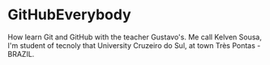 # GitHubEverybody
 How learn Git and GitHub with the teacher Gustavo's.
 Me call Kelven Sousa, I'm student of tecnoly that University Cruzeiro do Sul, at town Très Pontas - BRAZIL.
